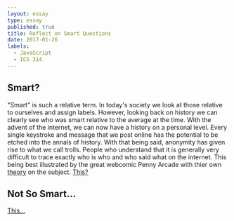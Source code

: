 ```yaml
---
layout: essay
type: essay
published: true
title: Reflect on Smart Questions
date: 2017-01-26
labels:
  - JavaScript
  - ICS 314
---
```


## Smart?
"Smart" is such a relative term. In today's society we look at those relative to ourselves and assign labels. However, looking back on history we can clearly see who was smart relative to the average at the time. With the advent of the internet, we can now have a history on a personal level. Every single keystroke and message that we post online has the potential to be etched into the annals of history. With that being said, anonymity has given rise to what we call trolls. People who understand that it is generally very difficult to trace exactly who is who and who said what on the internet. This being best illustrated by the great webcomic Penny Arcade with thier own [theory](https://www.penny-arcade.com/comic/2004/03/19) on the subject.
[This?](http://stackoverflow.com/questions/41727415/valid-but-worthless-syntax-in-switch-case)


## Not So Smart...
[This...](http://stackoverflow.com/questions/41719269/do-include-and-require-behave-in-same-way-in-case-the-file-specified-with-th)
